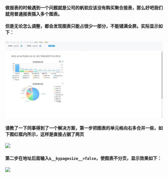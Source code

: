#### 做报表的时候遇到一个问题就是公司的帆软应该没有购买聚合报表，那么好吧我们就用普通报表插入多个图表。  
#### 但是无论怎么调整，都会发现图表只能占很少一部分，不能铺满全屏。实际显示如下：  
![](https://github.com/Beancc/Main/blob/master/img/%E5%B8%86%E8%BD%AF/%E5%B8%86%E8%BD%AF0426_1.jpg)
#### 请教了一下同事得到了一个解决方案，第一步把图表的单元格向右多合并一些，如下图红框内所示，这样是直接占据了两页  
![](https://upload-images.jianshu.io/upload_images/17736870-3ede2eb8a4c057e8.jpg?imageMogr2/auto-orient/strip%7CimageView2/2/w/1240)  
#### 第二步在地址后面输入`&__bypagesize__=false`，使图表不分页，显示效果如下：
![](https://upload-images.jianshu.io/upload_images/17736870-be5ed57b513289b3.jpg?imageMogr2/auto-orient/strip%7CimageView2/2/w/1240)
